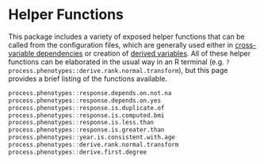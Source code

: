 # Helper Functions

This package includes a variety of exposed helper functions that can be called from the configuration files, which are generally used either in [cross-variable dependencies](dependencies) or creation of [derived variables](derived_vars.md).  All of these helper functions can be elaborated in the usual way in an R terminal (e.g. `?process.phenotypes::derive.rank.normal.transform`), but this page provides a brief listing of the functions available.

```R
process.phenotypes::response.depends.on.not.na
process.phenotypes::response.depends.on.yes
process.phenotypes::response.is.duplicate.of
process.phenotypes::response.is.computed.bmi
process.phenotypes::response.is.less.than
process.phenotypes::response.is.greater.than
process.phenotypes::year.is.consistent.with.age
process.phenotypes::derive.rank.normal.transform
process.phenotypes::derive.first.degree
```
